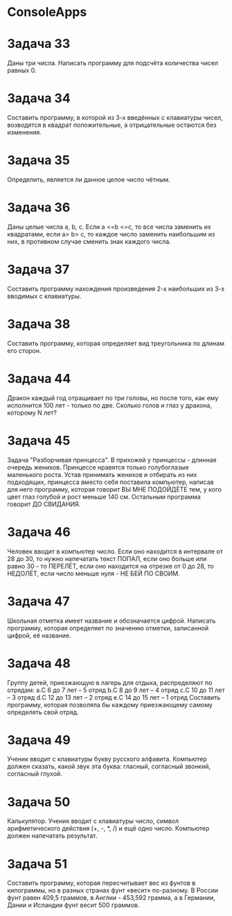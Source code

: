 # ConsoleApps

# Задача 33
Даны три числа. Написать программу для подсчёта количества
чисел равных 0.

# Задача 34
Составить программу, в которой из 3-х введённых с клавиатуры
чисел, возводятся в квадрат положительные, а отрицательные
остаются без изменения.

# Задача 35
Определить, является ли данное целое число чётным.

# Задача 36
Даны целые числа а, b, с. Если a <=b <=с, то все числа заменить
их квадратами, если а> b> с, то каждое число заменить
наибольшим из них, в противном случае сменить знак каждого
числа.

# Задача 37
Составить программу нахождения произведения 2-х наибольших
из 3-х вводимых с клавиатуры.

# Задача 38
Составить программу, которая определяет вид треугольника по
длинам его сторон.

# Задача 44
Дракон каждый год отращивает по три головы, но после того, как
ему исполнится 100 лет - только по две. Сколько голов и глаз у
дракона, которому N лет?

# Задача 45
Задача "Разборчивая принцесса". В прихожей у принцессы -
длинная очередь женихов. Принцессе нравятся только
голубоглазые маленького роста. Устав принимать женихов и
отбирать из них подходящих, принцесса вместо себя поставила
компьютер, написав для него программу, которая говорит ВЫ
МНЕ ПОДОЙДЁТЕ тем, у кого цвет глаз голубой и рост меньше
140 см. Остальным программа говорит ДО СВИДАНИЯ.

# Задача 46
Человек вводит в компьютер число. Если оно находится в
интервале от 28 до 30, то нужно напечатать текст ПОПАЛ, если
оно больше или равно 30 - то ПЕРЕЛЁТ, если оно находится на
отрезке от 0 до 28, то НЕДОЛЁТ, если число меньше нуля - НЕ БЕЙ
ПО СВОИМ.

# Задача 47
Школьная отметка имеет название и обозначается цифрой.
Написать программу, которая определяет по значению отметки,
записанной цифрой, её название.

# Задача 48
Группу детей, приезжающую в лагерь для отдыха, распределяют
по отрядам:
a.С 6 до 7 лет – 5 отряд
b.С 8 до 9 лет – 4 отряд
c.С 10 до 11 лет – 3 отряд
d.С 12 до 13 лет – 2 отряд
e.С 14 до 15 лет – 1 отряд
Составить программу, которая позволяла бы каждому
приезжающему самому определять свой отряд.

# Задача 49
Ученик вводит с клавиатуры букву русского алфавита.
Компьютер должен сказать, какой звук эта буква: гласный,
согласный звонкий, согласный глухой.

# Задача 50
Калькулятор. Ученик вводит с клавиатуры число, символ
арифметического действия (+, -, *, /) и ещё одно число.
Компьютер должен напечатать результат.

# Задача 51
Составить программу, которая пересчитывает вес из фунтов в
килограммы, но в разных странах фунт «весит» по-разному. В
России фунт равен 409,5 граммов, в Англии - 453,592 грамма, а в
Германии, Дании и Исландии фунт весит 500 граммов.
